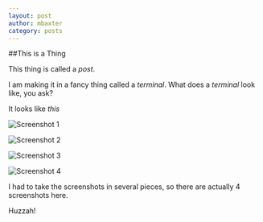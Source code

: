 ```yaml
---
layout: post
author: mbaxter
category: posts
---
```

##This is a Thing

This thing is called a *post*.

I am making it in a fancy thing called a *terminal*. What does a *terminal* look like, you ask?

It looks like *this*

![Screenshot 1](https://lh6.googleusercontent.com/-9uSbwEyEO_k/Ul6IHIIIelI/AAAAAAAAAXc/ukGC39PlhEU/w652-h360-no/Screen+Shot+2013-10-16+at+8.32.40+AM.png "Screenshot 1")

![Screenshot 2](https://lh4.googleusercontent.com/-2gYcFTDWYws/Ul6IHEmAFYI/AAAAAAAAAXU/F1wuILljySI/w648-h435-no/Screen+Shot+2013-10-16+at+8.33.11+AM.png "Screenshot 2")

![Screenshot 3](https://lh6.googleusercontent.com/-7aOOU4pf0Mc/Ul6IHAGfaGI/AAAAAAAAAXY/ZRQdVa2GU7s/w648-h360-no/Screen+Shot+2013-10-16+at+8.33.34+AM.png "Screenshot 3")

![Screenshot 4](https://lh6.googleusercontent.com/-Vxt8vK26hek/Ul6IHZF8v8I/AAAAAAAAAXg/_FlWbXMz6Nk/w626-h201-no/Screen+Shot+2013-10-16+at+8.33.49+AM.png "Screenshot 4")

I had to take the screenshots in several pieces, so there are actually 4 screenshots here.

Huzzah!
